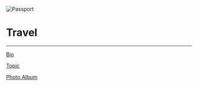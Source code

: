 ![Passport](https://jaal32.github.io/IMG_3630.jpg)

# Travel

--------------------------------

[Bio](Bio.md)

[Topic](Topic.md)

[Photo Album](PhotoAlbum)
